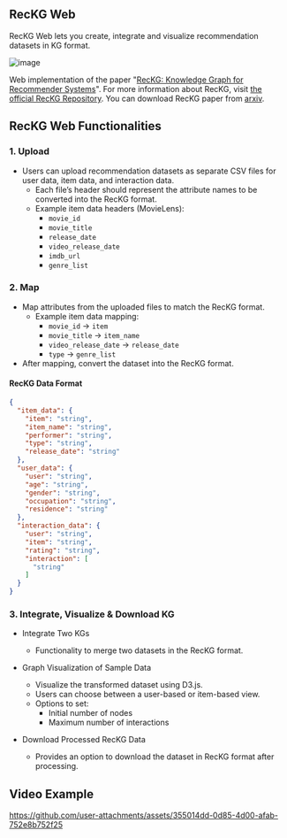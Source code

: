 ## RecKG Web

RecKG Web lets you create, integrate and visualize recommendation datasets in KG format.

![image](https://github.com/user-attachments/assets/77a650fa-c4ab-44b9-9b2f-e8faa64ba45f)

Web implementation of the paper "[RecKG: Knowledge Graph for Recommender Systems](https://dl.acm.org/doi/10.1145/3605098.3636009)". For more information about RecKG, visit [the official RecKG Repository](https://github.com/tree-jhk/RecKG). You can download RecKG paper from [arxiv](https://arxiv.org/abs/2501.03598).

## RecKG Web Functionalities

### 1. Upload

- Users can upload recommendation datasets as separate CSV files for user data, item data, and interaction data.
  - Each file’s header should represent the attribute names to be converted into the RecKG format.
  - Example item data headers (MovieLens):
    - `movie_id`
    - `movie_title`
    - `release_date`
    - `video_release_date`
    - `imdb_url`
    - `genre_list`

### 2. Map

- Map attributes from the uploaded files to match the RecKG format.
  - Example item data mapping:
    - `movie_id` → `item`
    - `movie_title` → `item_name`
    - `video_release_date` → `release_date`
    - `type` → `genre_list`
- After mapping, convert the dataset into the RecKG format.

#### RecKG Data Format

```json
{
  "item_data": {
    "item": "string",
    "item_name": "string",
    "performer": "string",
    "type": "string",
    "release_date": "string"
  },
  "user_data": {
    "user": "string",
    "age": "string",
    "gender": "string",
    "occupation": "string",
    "residence": "string"
  },
  "interaction_data": {
    "user": "string",
    "item": "string",
    "rating": "string",
    "interaction": [
      "string"
    ]
  }
}
```

### 3. Integrate, Visualize & Download KG

- Integrate Two KGs
  - Functionality to merge two datasets in the RecKG format.

- Graph Visualization of Sample Data
  - Visualize the transformed dataset using D3.js.
  - Users can choose between a user-based or item-based view.
  - Options to set:
    - Initial number of nodes
    - Maximum number of interactions

- Download Processed RecKG Data
  - Provides an option to download the dataset in RecKG format after processing.

## Video Example 

https://github.com/user-attachments/assets/355014dd-0d85-4d00-afab-752e8b752f25

